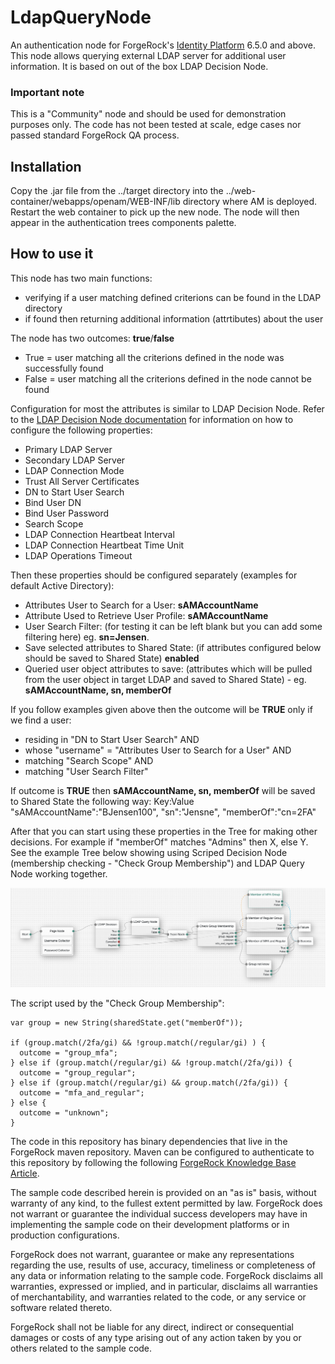 <!--
 * The contents of this file are subject to the terms of the Common Development and
 * Distribution License (the License). You may not use this file except in compliance with the
 * License.
 *
 * You can obtain a copy of the License at legal/CDDLv1.0.txt. See the License for the
 * specific language governing permission and limitations under the License.
 *
 * When distributing Covered Software, include this CDDL Header Notice in each file and include
 * the License file at legal/CDDLv1.0.txt. If applicable, add the following below the CDDL
 * Header, with the fields enclosed by brackets [] replaced by your own identifying
 * information: "Portions copyright [year] [name of copyright owner]".
 *
 * Copyright 2018 ForgeRock AS.
-->

# LdapQueryNode

An authentication node for ForgeRock's [Identity Platform][forgerock_platform] 6.5.0 and above. This node allows querying external LDAP server for additional user information. It is based on out of the box LDAP Decision Node.

### Important note
This is a "Community" node and should be used for demonstration purposes only. The code has not been tested at scale, edge cases nor passed standard ForgeRock QA process.

## Installation

Copy the .jar file from the ../target directory into the ../web-container/webapps/openam/WEB-INF/lib directory where AM is deployed. Restart the web container to pick up the new node. The node will then appear in the authentication trees components palette.

## How to use it

This node has two main functions:

- verifying if a user matching defined criterions can be found in the LDAP directory
- if found then returning additional information (attrtibutes) about the user

The node has two outcomes: **true**/**false**

- True = user matching all the criterions defined in the node was successfully found
- False = user matching all the criterions defined in the node cannot be found

Configuration for most the attributes is similar to LDAP Decision Node. Refer to the [LDAP Decision Node documentation](https://backstage.forgerock.com/docs/am/6.5/authentication-guide/#auth-node-ldap-decision) for information on how to configure the following properties:

- Primary LDAP Server
- Secondary LDAP Server
- LDAP Connection Mode
- Trust All Server Certificates
- DN to Start User Search
- Bind User DN
- Bind User Password
- Search Scope
- LDAP Connection Heartbeat Interval
- LDAP Connection Heartbeat Time Unit
- LDAP Operations Timeout

Then these properties should be configured separately (examples for default Active Directory):

- Attributes User to Search for a User: **sAMAccountName**
- Attribute Used to Retrieve User Profile: **sAMAccountName**
- User Search Filter: (for testing it can be left blank but you can add some filtering here) eg. **sn=Jensen**.
- Save selected attributes to Shared State: (if attributes configured below should be saved to Shared State) **enabled**
- Queried user object attributes to save: (attributes which will be pulled from the user object in target LDAP and saved to Shared State) - eg. **sAMAccountName, sn, memberOf**

If you follow examples given above then the outcome will be **TRUE** only if we find a user:

- residing in "DN to Start User Search" AND
- whose "username" = "Attributes User to Search for a User" AND
- matching "Search Scope" AND
- matching "User Search Filter"

If outcome is **TRUE** then **sAMAccountName, sn, memberOf** will be saved to Shared State the following way:
Key:Value
"sAMAccountName":"BJensen100",
"sn":"Jensne",
"memberOf":"cn=2FA"

After that you can start using these properties in the Tree for making other decisions. For example if "memberOf" matches "Admins" then X, else Y. See the example Tree below showing using Scriped Decision Node (membership checking - "Check Group Membership") and LDAP Query Node working together.

![ScreenShot](./example.png)

The script used by the "Check Group Membership":

```
var group = new String(sharedState.get("memberOf"));

if (group.match(/2fa/gi) && !group.match(/regular/gi) ) {
  outcome = "group_mfa";
} else if (group.match(/regular/gi) && !group.match(/2fa/gi)) {
  outcome = "group_regular";
} else if (group.match(/regular/gi) && group.match(/2fa/gi)) {
  outcome = "mfa_and_regular";
} else {
  outcome = "unknown";
}
```

The code in this repository has binary dependencies that live in the ForgeRock maven repository. Maven can be configured to authenticate to this repository by following the following [ForgeRock Knowledge Base Article](https://backstage.forgerock.com/knowledge/kb/article/a74096897).

The sample code described herein is provided on an "as is" basis, without warranty of any kind, to the fullest extent permitted by law. ForgeRock does not warrant or guarantee the individual success developers may have in implementing the sample code on their development platforms or in production configurations.

ForgeRock does not warrant, guarantee or make any representations regarding the use, results of use, accuracy, timeliness or completeness of any data or information relating to the sample code. ForgeRock disclaims all warranties, expressed or implied, and in particular, disclaims all warranties of merchantability, and warranties related to the code, or any service or software related thereto.

ForgeRock shall not be liable for any direct, indirect or consequential damages or costs of any type arising out of any action taken by you or others related to the sample code.

[forgerock_platform]: https://www.forgerock.com/platform/
